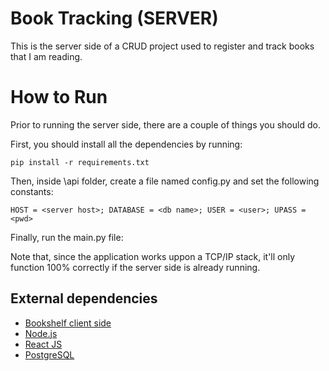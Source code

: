 
# Book Tracking (SERVER)

This is the server side of a CRUD project used to register and track books that I am reading.








# How to Run

Prior to running the server side, there are a couple of things you should do. 

First, you should install all the dependencies by running:

``
    pip install -r requirements.txt
``


Then, inside \api folder, create a file named config.py and set the following constants:

``
    HOST = <server host>;
    DATABASE = <db name>;
    USER = <user>;
    UPASS = <pwd>
``

Finally, run the main.py file:

Note that, since the application works uppon a TCP/IP stack, it'll only function 100% correctly if the server side is already running.

## External dependencies

 - [Bookshelf client side](https://github.com/jmrfG/bookshelf-client)
 - [Node.js](https://nodejs.org/en/)
 - [React JS](https://reactjs.org)
 - [PostgreSQL](https://www.postgresql.org)
